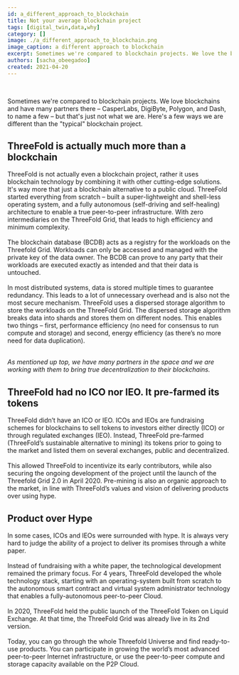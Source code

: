 ```yaml
---
id: a_different_approach_to_blockchain
title: Not your average blockchain project
tags: [digital_twin,data,why]
category: []
image: ./a_different_approach_to_blockchain.png
image_caption: a different approach to blockchain
excerpt: Sometimes we're compared to blockchain projects. We love the blockchain but that's just not who we are.
authors: [sacha_obeegadoo]
created: 2021-04-20
---
```


<br/>

Sometimes we're compared to blockchain projects. We love blockchains and have many partners there – CasperLabs, DigiByte, Polygon, and Dash, to name a few – but that's just not what we are. Here's a few ways we are different than the "typical" blockchain project.

## ThreeFold is actually much more than a blockchain 

ThreeFold is not actually even a blockchain project, rather it uses blockchain technology by combining it with other cutting-edge solutions. It's way more that just a blockchain alternative to a public cloud. <!--  -->ThreeFold started everything from scratch – built a super-lightweight and shell-less operating system, and a fully autonomous (self-driving and self-healing) architecture to enable a true peer-to-peer infrastructure.  With zero intermediaries on the ThreeFold Grid,  that leads to high efficiency and minimum complexity.<!--  -->
<br/>
<br/>
The blockchain database (BCDB) acts as a registry for the workloads on the Threefold Grid. Workloads can only be accessed and managed with the private key of the data owner. The BCDB can prove to any party that their workloads are executed exactly as intended and that their data is untouched.
<br/>
<br/>
In most distributed systems, data is stored multiple times to guarantee redundancy. This leads to a lot of unnecessary overhead and is also not the most secure mechanism. ThreeFold uses a dispersed storage algorithm to store the workloads on the ThreeFold Grid. <!--  -->The dispersed storage algorithm breaks data into shards and stores them on different nodes.<!--  --> This enables two things – first, performance efficiency (no need for consensus to run compute and storage) and second, energy efficiency (as there’s no more need for data duplication).
<br/>
<br/>

*As mentioned up top, we have many partners in the space and we are working with them to bring true decentralization to their blockchains.*

## ThreeFold had no ICO nor IEO. It pre-farmed its tokens

ThreeFold didn’t have an ICO or IEO. ICOs and IEOs are fundraising schemes for blockchains to sell tokens to investors either directly (ICO) or through regulated exchanges (IEO). Instead, ThreeFold pre-farmed (ThreeFold’s sustainable alternative to mining) its tokens prior to going to the market and listed them on several exchanges, public and decentralized.
<br/>
<br/>
This allowed ThreeFold to incentivize its early contributors, while also securing the ongoing development of the project until the launch of the Threefold Grid 2.0 in April 2020. Pre-mining is also an organic approach to the market, in line with ThreeFold’s values and vision of delivering products over using hype.

## Product over Hype

In some cases, ICOs and IEOs were surrounded with hype. It is always very hard to judge the ability of a project to deliver its promises through a white paper.
<br/>
<br/>
Instead of fundraising with a white paper, the technological development remained the primary focus. For 4 years, ThreeFold developed the whole technology stack, starting with an operating-system built from scratch to the autonomous smart contract and virtual system administrator technology that enables a fully-autonomous peer-to-peer Cloud. 
<br/>
<br/>
In 2020, ThreeFold held the public launch of the ThreeFold Token on Liquid Exchange. At that time, the ThreeFold Grid was already live in its 2nd version.
<br/>
<br/>
Today, you can go through the whole Threefold Universe and find ready-to-use products. You can participate in growing the world’s most advanced peer-to-peer Internet infrastructure, or use the peer-to-peer compute and storage capacity available on the P2P Cloud.